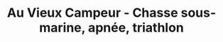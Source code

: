 ---
title: "Au Vieux Campeur - Chasse sous-marine, apnée, triathlon"
url: /paris/au-vieux-campeur-chasse-sous-marine-apnee-triathlon/
shop: Tauchen
---